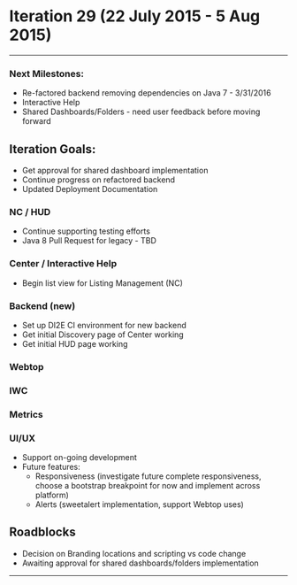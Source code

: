 # Iteration 29 (22 July 2015 - 5 Aug 2015)

*** 
### Next Milestones:
* Re-factored backend removing dependencies on Java 7 - 3/31/2016
* Interactive Help
* Shared Dashboards/Folders - need user feedback before moving forward


## Iteration Goals:
* Get approval for shared dashboard implementation
* Continue progress on refactored backend
* Updated Deployment Documentation

### NC / HUD
* Continue supporting testing efforts
* Java 8 Pull Request for legacy - TBD

### Center / Interactive Help
* Begin list view for Listing Management (NC)

### Backend (new)
* Set up DI2E CI environment for new backend
* Get initial Discovery page of Center working
* Get initial HUD page working

### Webtop

### IWC

### Metrics


### UI/UX
* Support on-going development
* Future features:
  * Responsiveness (investigate future complete responsiveness, choose a bootstrap breakpoint for now and implement across platform)
  * Alerts (sweetalert implementation, support Webtop uses)

## Roadblocks
* Decision on Branding locations and scripting vs code change
* Awaiting approval for shared dashboards/folders implementation

***